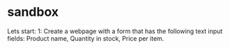 # sandbox
Lets start:
1: Create a webpage with a form that has the following text input fields: Product name, Quantity in stock, Price per item.